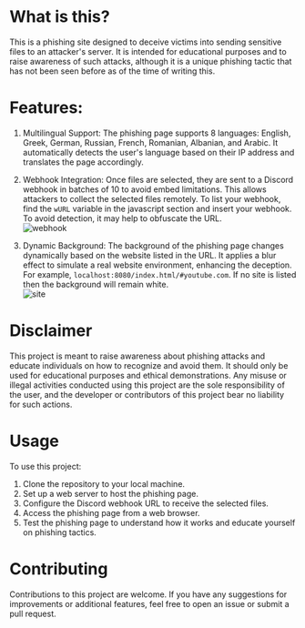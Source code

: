 # What is this?
This is a phishing site designed to deceive victims into sending sensitive files to an attacker's server. It is intended for educational purposes and to raise awareness of such attacks, although it is a unique phishing tactic that has not been seen before as of the time of writing this.

# Features:
1. Multilingual Support: The phishing page supports 8 languages: English, Greek, German, Russian, French, Romanian, Albanian, and Arabic. It automatically detects the user's language based on their IP address and translates the page accordingly.

2. Webhook Integration: Once files are selected, they are sent to a Discord webhook in batches of 10 to avoid embed limitations. This allows attackers to collect the selected files remotely. To list your webhook, find the `wURL` variable in the javascript section and insert your webhook. To avoid detection, it may help to obfuscate the URL.<br> ![webhook](https://github.com/DarioH0/Phishing-Site/assets/123750271/4a1ea2f6-e4ec-4bc0-87d1-7f12c173c41d)


3. Dynamic Background: The background of the phishing page changes dynamically based on the website listed in the URL. It applies a blur effect to simulate a real website environment, enhancing the deception. For example, `localhost:8080/index.html/#youtube.com`. If no site is listed then the background will remain white.<br> ![site](https://github.com/DarioH0/Phishing-Site/assets/123750271/1d31bf4e-79c8-4e1c-bc06-87e43d88bb35)


# Disclaimer
This project is meant to raise awareness about phishing attacks and educate individuals on how to recognize and avoid them. It should only be used for educational purposes and ethical demonstrations. Any misuse or illegal activities conducted using this project are the sole responsibility of the user, and the developer or contributors of this project bear no liability for such actions.

# Usage
To use this project:

1. Clone the repository to your local machine.
2. Set up a web server to host the phishing page.
3. Configure the Discord webhook URL to receive the selected files.
4. Access the phishing page from a web browser.
5. Test the phishing page to understand how it works and educate yourself on phishing tactics.

# Contributing
Contributions to this project are welcome. If you have any suggestions for improvements or additional features, feel free to open an issue or submit a pull request.
